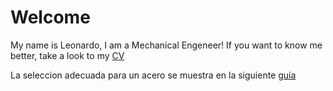 # Welcome

My name is Leonardo, I am a Mechanical Engeneer! If you want to know me better, take a look to my [CV](/cv)

La seleccion adecuada para un acero se muestra en la siguiente [guía](/guía)
